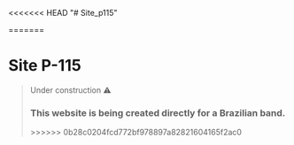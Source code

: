 <<<<<<< HEAD
"# Site_p115" 

=======
<h1>Site P-115</h1>

> Under construction ⚠️
>
> <h3>This website is being created directly for a Brazilian band.</h3>
>>>>>>> 0b28c0204fcd772bf978897a82821604165f2ac0

